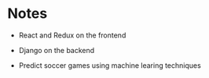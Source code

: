 # Notes

* React and Redux on the frontend
* Django on the backend

* Predict soccer games using machine learing techniques
